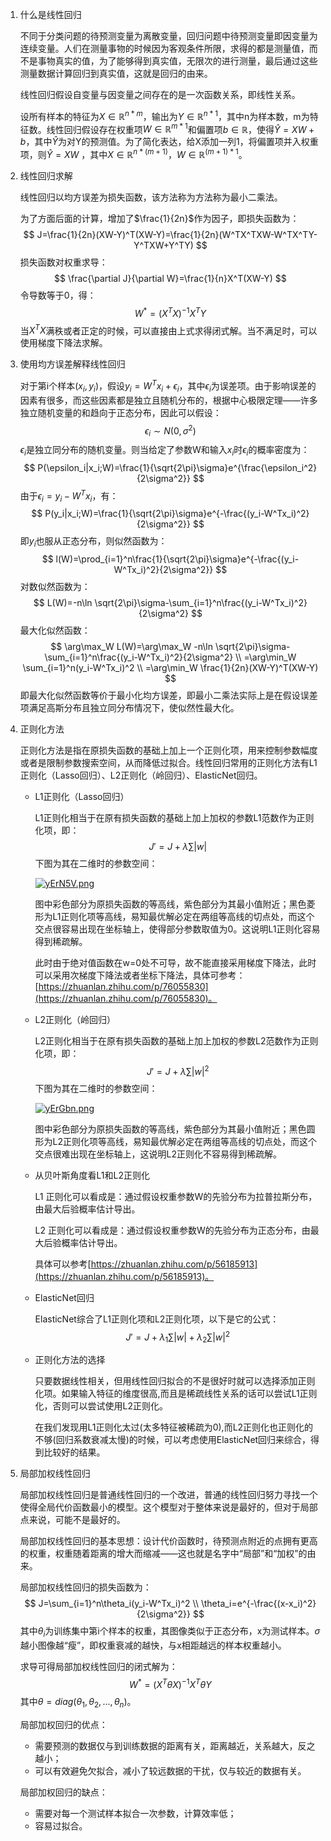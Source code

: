 1. 什么是线性回归

   不同于分类问题的待预测变量为离散变量，回归问题中待预测变量即因变量为连续变量。人们在测量事物的时候因为客观条件所限，求得的都是测量值，而不是事物真实的值，为了能够得到真实值，无限次的进行测量，最后通过这些测量数据计算回归到真实值，这就是回归的由来。

   线性回归假设自变量与因变量之间存在的是一次函数关系，即线性关系。

   设所有样本的特征为$X\in \mathbb{R}^{n*m}$，输出为$Y\in \mathbb{R}^{n*1}$，其中n为样本数，m为特征数。线性回归假设存在权重项$W\in \mathbb{R}^{m*1}$和偏置项$b\in \mathbb{R}$，使得$\widehat Y=XW+b$，其中$\widehat Y$为对Y的预测值。为了简化表达，给X添加一列1，将偏置项并入权重项，则$\widehat Y=XW$ ，其中$X\in \mathbb{R}^{n*(m+1)}$，$W\in \mathbb{R}^{(m+1)*1}$。

2. 线性回归求解

   线性回归以均方误差为损失函数，该方法称为方法称为最小二乘法。

   为了方面后面的计算，增加了$\frac{1}{2n}$作为因子，即损失函数为：
   $$
   J=\frac{1}{2n}(XW-Y)^T(XW-Y)=\frac{1}{2n}(W^TX^TXW-W^TX^TY-Y^TXW+Y^TY)
   $$
   损失函数对权重求导：
   $$
   \frac{\partial J}{\partial W}=\frac{1}{n}X^T(XW-Y)
   $$
   令导数等于0，得：
   $$
   W^*=(X^TX)^{-1}X^TY
   $$
   当$X^TX$满秩或者正定的时候，可以直接由上式求得闭式解。当不满足时，可以使用梯度下降法求解。

3. 使用均方误差解释线性回归

   对于第i个样本$(x_i,y_i)$，假设$y_i=W^Tx_i+\epsilon_i$，其中$\epsilon_i$为误差项。由于影响误差的因素有很多，而这些因素都是独立且随机分布的，根据中心极限定理——许多独立随机变量的和趋向于正态分布，因此可以假设：
   $$
   \epsilon_i\sim N(0,\sigma^2)
   $$
   $\epsilon_i$是独立同分布的随机变量。则当给定了参数W和输入$x_i$时$\epsilon_i$的概率密度为：
   $$
   P(\epsilon_i|x_i;W)=\frac{1}{\sqrt{2\pi}\sigma}e^{\frac{\epsilon_i^2}{2\sigma^2}}
   $$
   由于$\epsilon_i=y_i-W^Tx_i$，有：
   $$
   P(y_i|x_i;W)=\frac{1}{\sqrt{2\pi}\sigma}e^{-\frac{(y_i-W^Tx_i)^2}{2\sigma^2}}
   $$
   即$y_i$也服从正态分布，则似然函数为：
   $$
   l(W)=\prod_{i=1}^n\frac{1}{\sqrt{2\pi}\sigma}e^{-\frac{(y_i-W^Tx_i)^2}{2\sigma^2}}
   $$
   对数似然函数为：
   $$
   L(W)=-n\ln \sqrt{2\pi}\sigma-\sum_{i=1}^n\frac{(y_i-W^Tx_i)^2}{2\sigma^2}
   $$
   最大化似然函数：
   $$
   \arg\max_W L(W)=\arg\max_W -n\ln \sqrt{2\pi}\sigma-\sum_{i=1}^n\frac{(y_i-W^Tx_i)^2}{2\sigma^2}
   \\
   =\arg\min_W \sum_{i=1}^n(y_i-W^Tx_i)^2
   \\
   =\arg\min_W \frac{1}{2n}(XW-Y)^T(XW-Y)
   $$
   即最大化似然函数等价于最小化均方误差，即最小二乘法实际上是在假设误差项满足高斯分布且独立同分布情况下，使似然性最大化。

4. 正则化方法

   正则化方法是指在原损失函数的基础上加上一个正则化项，用来控制参数幅度或者是限制参数搜索空间，从而降低过拟合。线性回归常用的正则化方法有L1正则化（Lasso回归）、L2正则化（岭回归）、ElasticNet回归。

   - L1正则化（Lasso回归）

     L1正则化相当于在原有损失函数的基础上加上加权的参数L1范数作为正则化项，即：
     $$
     J'=J+\lambda\sum|w|
     $$
     下图为其在二维时的参数空间：

     [![yErN5V.png](https://s3.ax1x.com/2021/01/31/yErN5V.png)](https://imgchr.com/i/yErN5V)

     

     图中彩色部分为原损失函数的等高线，紫色部分为其最小值附近；黑色菱形为L1正则化项等高线，易知最优解必定在两组等高线的切点处，而这个交点很容易出现在坐标轴上，使得部分参数取值为0。这说明L1正则化容易得到稀疏解。

     此时由于绝对值函数在w=0处不可导，故不能直接采用梯度下降法，此时可以采用次梯度下降法或者坐标下降法，具体可参考：[https://zhuanlan.zhihu.com/p/76055830](https://zhuanlan.zhihu.com/p/76055830)。

   - L2正则化（岭回归）

     L2正则化相当于在原有损失函数的基础上加上加权的参数L2范数作为正则化项，即：
     $$
     J'=J+\lambda\sum|w|^2
     $$
     下图为其在二维时的参数空间：

     [![yErGbn.png](https://s3.ax1x.com/2021/01/31/yErGbn.png)](https://imgchr.com/i/yErGbn)

     图中彩色部分为原损失函数的等高线，紫色部分为其最小值附近；黑色圆形为L2正则化项等高线，易知最优解必定在两组等高线的切点处，而这个交点很难出现在坐标轴上，这说明L2正则化不容易得到稀疏解。

   - 从贝叶斯角度看L1和L2正则化

     L1 正则化可以看成是：通过假设权重参数W的先验分布为拉普拉斯分布，由最大后验概率估计导出。

     L2 正则化可以看成是：通过假设权重参数W的先验分布为正态分布，由最大后验概率估计导出。

     具体可以参考[https://zhuanlan.zhihu.com/p/56185913](https://zhuanlan.zhihu.com/p/56185913)。

   - ElasticNet回归

     ElasticNet综合了L1正则化项和L2正则化项，以下是它的公式：
     $$
     J'=J+\lambda_1\sum|w|+\lambda_2\sum|w|^2
     $$

   - 正则化方法的选择

     只要数据线性相关，但用线性回归拟合的不是很好时就可以选择添加正则化项。如果输入特征的维度很高,而且是稀疏线性关系的话可以尝试L1正则化，否则可以尝试使用L2正则化。

     在我们发现用L1正则化太过(太多特征被稀疏为0),而L2正则化也正则化的不够(回归系数衰减太慢)的时候，可以考虑使用ElasticNet回归来综合，得到比较好的结果。

5. 局部加权线性回归

   局部加权线性回归是普通线性回归的一个改进，普通的线性回归努力寻找一个使得全局代价函数最小的模型。这个模型对于整体来说是最好的，但对于局部点来说，可能不是最好的。

   局部加权线性回归的基本思想：设计代价函数时，待预测点附近的点拥有更高的权重，权重随着距离的增大而缩减——这也就是名字中“局部”和“加权”的由来。

   局部加权线性回归的损失函数为：
   $$
   J=\sum_{i=1}^n\theta_i(y_i-W^Tx_i)^2
   \\
   \theta_i=e^{-\frac{(x-x_i)^2}{2\sigma^2}}
   $$
   其中$\theta_i$为训练集中第i个样本的权重，其图像类似于正态分布，x为测试样本。$\sigma$越小图像越“瘦”，即权重衰减的越快，与x相距越远的样本权重越小。

   求导可得局部加权线性回归的闭式解为：
   $$
   W^*=(X^T\theta X)^{-1}X^T\theta Y
   $$
   其中$\theta=diag(\theta_1,\theta_2,...,\theta_n)$。

   局部加权回归的优点：

   - 需要预测的数据仅与到训练数据的距离有关，距离越近，关系越大，反之越小；
   - 可以有效避免欠拟合，减小了较远数据的干扰，仅与较近的数据有关。

   局部加权回归的缺点：

   - 需要对每一个测试样本拟合一次参数，计算效率低；
   - 容易过拟合。


